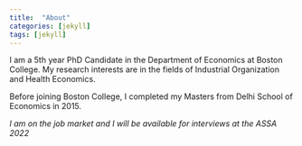 ```yaml
---
title:  "About"
categories: [jekyll]
tags: [jekyll]
---
```

I am a 5th year PhD Candidate in the Department of Economics at Boston College. My research interests are in the fields of Industrial Organization and Health Economics.

Before joining Boston College, I completed my Masters from Delhi School of Economics in 2015.


<em>I am on the job market and I will be available for interviews at the ASSA 2022 <em>
